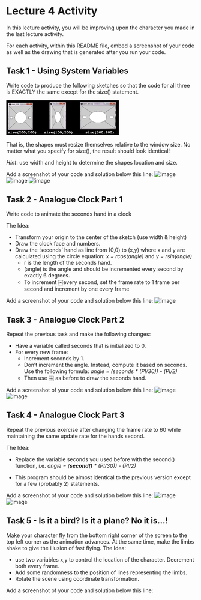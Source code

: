 # Lecture 4 Activity

In this lecture activity, you will be improving upon the character you made in the last lecture activity.

For each activity, within this README file, embed a screenshot of your code as well as the drawing that is generated after you run your code.

## Task 1 - Using System Variables

Write code to produce the following sketches so that the code for all three is EXACTLY the same except for the size() statement. 

<img src="img2.png" width="300px">

That is, the shapes must resize themselves relative to the window size. No matter what you specify for size(), the result should look identical!

*Hint*: use width and height to determine the shapes location and size.

Add a screenshot of your code and solution below this line:
![image](https://user-images.githubusercontent.com/77401969/109064741-5b08ea80-771d-11eb-984f-2fe8a4a0b1e7.png)
![image](https://user-images.githubusercontent.com/77401969/109064843-77a52280-771d-11eb-8438-5e78c9ef1ee1.png)
![image](https://user-images.githubusercontent.com/77401969/109064911-8d1a4c80-771d-11eb-9815-0de4f1db8db4.png)

## Task 2 - Analogue Clock Part 1
Write code to animate the seconds hand in a clock

The Idea: 
  - Transform your origin to the center of the sketch (use width & height)
  - Draw the clock face and numbers.
  - Draw the ‘seconds’ hand as line from (0,0) to (x,y) where x and y are calculated using the circle equation: *x = rcos(angle)* and *y = rsin(angle)*
    * r is the length of the seconds hand.
    * (angle) is the angle and should be incremented every second by exactly 6 degrees.
    * To increment ￼every second, set the frame rate to 1 frame per second and increment by one every frame
    
Add a screenshot of your code and solution below this line:
![image](https://user-images.githubusercontent.com/77401969/109084644-beeddc00-773a-11eb-984a-2abaefe8b9c2.png)
    
## Task 3 - Analogue Clock Part 2
Repeat the previous task and make the following changes:

* Have a variable called seconds that is initialized to 0.
* For every new frame:
  - Increment seconds by 1.
  - Don’t increment the angle. Instead, compute it based on seconds. Use the following formula:
      *angle = (seconds * (PI/30)) - (PI/2)*
  - Then use ￼ as before to draw the seconds hand.

Add a screenshot of your code and solution below this line:
![image](https://user-images.githubusercontent.com/77401969/109085049-83074680-773b-11eb-8df0-45ad7d05712e.png)
![image](https://user-images.githubusercontent.com/77401969/109085076-8ef30880-773b-11eb-8e8c-24ee5033f23e.png)

## Task 4 - Analogue Clock Part 3
Repeat the previous exercise after changing the frame rate to 60 while maintaining the same update rate for the hands second.

The Idea: 
  - Replace the variable seconds you used before with the second() function, i.e. 
        *angle = (**second()** * (PI/30)) - (PI/2)*

  - This program should be almost identical to the previous version except for a few (probably 2) statements.

Add a screenshot of your code and solution below this line:
![image](https://user-images.githubusercontent.com/77401969/109085378-1d678a00-773c-11eb-99d3-b13275e9f5cd.png)
![image](https://user-images.githubusercontent.com/77401969/109085398-26585b80-773c-11eb-9515-de67951fde14.png)

## Task 5 - Is it a bird? Is it a plane? No it is…!
Make your character fly from the bottom right corner of the screen to the top left corner as the animation advances. At the same time, make the limbs shake to give the illusion of fast flying. 
The Idea: 
  * use two variables x,y to control the location of the character. Decrement both every frame.
  * Add some randomness to the position of lines representing the limbs.
  * Rotate the scene using coordinate transformation.

Add a screenshot of your code and solution below this line:
